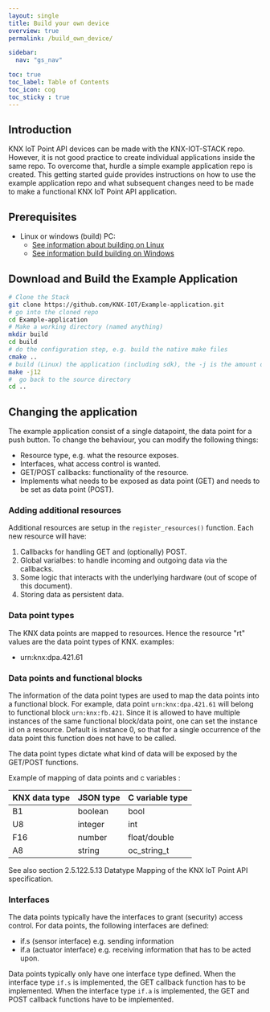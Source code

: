 ```yaml
---
layout: single
title: Build your own device
overview: true
permalink: /build_own_device/

sidebar:
  nav: "gs_nav"

toc: true
toc_label: Table of Contents
toc_icon: cog
toc_sticky : true
---
```



## Introduction

KNX IoT Point API devices can be made with the KNX-IOT-STACK repo.
However, it is not good practice to create individual applications inside the same repo.
To overcome that, hurdle a simple example application repo is created.
This getting started guide provides instructions on how to use the example application repo and what subsequent changes need to be made to make a functional KNX IoT Point API application.

## Prerequisites

- Linux or windows (build) PC:
  - [See information about building on Linux](/building_linux)
  - [See information build building on Windows](/building_windows)

## Download and Build the Example Application

```bash
# Clone the Stack
git clone https://github.com/KNX-IOT/Example-application.git
# go into the cloned repo
cd Example-application
# Make a working directory (named anything)
mkdir build
cd build 
# do the configuration step, e.g. build the native make files
cmake ..
# build (Linux) the application (including sdk), the -j is the amount of processors the build will be using
make -j12
#  go back to the source directory
cd ..
```

## Changing the application

The example application consist of a single datapoint, the data point for a push button. To change the behaviour, you can modify the following things:

- Resource type, e.g. what the resource exposes.
- Interfaces, what access control is wanted.
- GET/POST callbacks: functionality of the resource.
- Implements what needs to be exposed as data point (GET) and needs to be set as data point (POST).

### Adding additional resources

Additional resources are setup in the `register_resources()` function.
Each new resource will have:

1. Callbacks for handling GET and (optionally) POST.
2. Global varialbes: to handle incoming and outgoing data via the callbacks.
3. Some logic that interacts with the underlying hardware (out of scope of this document).
4. Storing data as persistent data.

### Data point types

The KNX data points are mapped to resources.
Hence the resource "rt" values are the data point types of KNX.
examples:

- urn:knx:dpa.421.61

### Data points and functional blocks

The information of the data point types are used to map the data points into a functional block. For example, data point `urn:knx:dpa.421.61` will belong to functional block `urn:knx:fb.421`. Since it is allowed to have multiple instances of the same functional block/data point, one can set the instance id on a resource. Default is instance 0, so that for a single occurrence of the data point this function does not have to be called.

The data point types dictate what kind of data will be exposed by the GET/POST functions.

Example of mapping of data points and c variables :

|  KNX data type |  JSON type | C variable type |
|----------------| -----------| --------------- |
| B1             | boolean    | bool            |
| U8             | integer    | int             |
| F16            | number     | float/double    |
| A8             | string     | oc_string_t     |

See also section 2.5.122.5.13 Datatype Mapping of the KNX IoT Point API specification.

### Interfaces

The data points typically have the interfaces to grant (security) access control.
For data points, the following interfaces are defined:

- if.s (sensor interface) e.g. sending information
- if.a (actuator interface) e.g. receiving information that has to be acted upon.

Data points typically only have one interface type defined.
When the interface type `if.s` is implemented, the GET callback function has to be implemented.
When the interface type `if.a` is implemented, the GET and POST callback functions have to be implemented.
